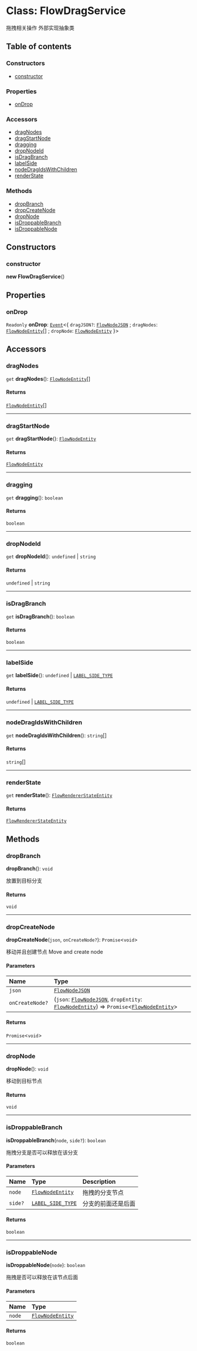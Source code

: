 # Class: FlowDragService

拖拽相关操作
外部实现抽象类

## Table of contents

### Constructors

* [constructor](/auto-docs/fixed-layout-editor/classes/FlowDragService.md#constructor)

### Properties

* [onDrop](/auto-docs/fixed-layout-editor/classes/FlowDragService.md#ondrop)

### Accessors

* [dragNodes](/auto-docs/fixed-layout-editor/classes/FlowDragService.md#dragnodes)
* [dragStartNode](/auto-docs/fixed-layout-editor/classes/FlowDragService.md#dragstartnode)
* [dragging](/auto-docs/fixed-layout-editor/classes/FlowDragService.md#dragging)
* [dropNodeId](/auto-docs/fixed-layout-editor/classes/FlowDragService.md#dropnodeid)
* [isDragBranch](/auto-docs/fixed-layout-editor/classes/FlowDragService.md#isdragbranch)
* [labelSide](/auto-docs/fixed-layout-editor/classes/FlowDragService.md#labelside)
* [nodeDragIdsWithChildren](/auto-docs/fixed-layout-editor/classes/FlowDragService.md#nodedragidswithchildren)
* [renderState](/auto-docs/fixed-layout-editor/classes/FlowDragService.md#renderstate)

### Methods

* [dropBranch](/auto-docs/fixed-layout-editor/classes/FlowDragService.md#dropbranch)
* [dropCreateNode](/auto-docs/fixed-layout-editor/classes/FlowDragService.md#dropcreatenode)
* [dropNode](/auto-docs/fixed-layout-editor/classes/FlowDragService.md#dropnode)
* [isDroppableBranch](/auto-docs/fixed-layout-editor/classes/FlowDragService.md#isdroppablebranch)
* [isDroppableNode](/auto-docs/fixed-layout-editor/classes/FlowDragService.md#isdroppablenode)

## Constructors

### constructor

**new FlowDragService**()

## Properties

### onDrop

`Readonly` **onDrop**: [`Event`](/auto-docs/fixed-layout-editor/interfaces/Event-1.md)<{ `dragJSON?`: [`FlowNodeJSON`](/auto-docs/fixed-layout-editor/interfaces/FlowNodeJSON.md) ; `dragNodes`: [`FlowNodeEntity`](/auto-docs/fixed-layout-editor/classes/FlowNodeEntity-1.md)\[] ; `dropNode`: [`FlowNodeEntity`](/auto-docs/fixed-layout-editor/classes/FlowNodeEntity-1.md)  }>

## Accessors

### dragNodes

`get` **dragNodes**(): [`FlowNodeEntity`](/auto-docs/fixed-layout-editor/classes/FlowNodeEntity-1.md)\[]

#### Returns

[`FlowNodeEntity`](/auto-docs/fixed-layout-editor/classes/FlowNodeEntity-1.md)\[]

***

### dragStartNode

`get` **dragStartNode**(): [`FlowNodeEntity`](/auto-docs/fixed-layout-editor/classes/FlowNodeEntity-1.md)

#### Returns

[`FlowNodeEntity`](/auto-docs/fixed-layout-editor/classes/FlowNodeEntity-1.md)

***

### dragging

`get` **dragging**(): `boolean`

#### Returns

`boolean`

***

### dropNodeId

`get` **dropNodeId**(): `undefined` | `string`

#### Returns

`undefined` | `string`

***

### isDragBranch

`get` **isDragBranch**(): `boolean`

#### Returns

`boolean`

***

### labelSide

`get` **labelSide**(): `undefined` | [`LABEL_SIDE_TYPE`](/auto-docs/fixed-layout-editor/enums/LABEL_SIDE_TYPE.md)

#### Returns

`undefined` | [`LABEL_SIDE_TYPE`](/auto-docs/fixed-layout-editor/enums/LABEL_SIDE_TYPE.md)

***

### nodeDragIdsWithChildren

`get` **nodeDragIdsWithChildren**(): `string`\[]

#### Returns

`string`\[]

***

### renderState

`get` **renderState**(): [`FlowRendererStateEntity`](/auto-docs/fixed-layout-editor/classes/FlowRendererStateEntity.md)

#### Returns

[`FlowRendererStateEntity`](/auto-docs/fixed-layout-editor/classes/FlowRendererStateEntity.md)

## Methods

### dropBranch

**dropBranch**(): `void`

放置到目标分支

#### Returns

`void`

***

### dropCreateNode

**dropCreateNode**(`json`, `onCreateNode?`): `Promise`<`void`>

移动并且创建节点
Move and create node

#### Parameters

| Name | Type |
| :------ | :------ |
| `json` | [`FlowNodeJSON`](/auto-docs/fixed-layout-editor/interfaces/FlowNodeJSON.md) |
| `onCreateNode?` | (`json`: [`FlowNodeJSON`](/auto-docs/fixed-layout-editor/interfaces/FlowNodeJSON.md), `dropEntity`: [`FlowNodeEntity`](/auto-docs/fixed-layout-editor/classes/FlowNodeEntity-1.md)) => `Promise`<[`FlowNodeEntity`](/auto-docs/fixed-layout-editor/classes/FlowNodeEntity-1.md)> |

#### Returns

`Promise`<`void`>

***

### dropNode

**dropNode**(): `void`

移动到目标节点

#### Returns

`void`

***

### isDroppableBranch

**isDroppableBranch**(`node`, `side?`): `boolean`

拖拽分支是否可以释放在该分支

#### Parameters

| Name | Type | Description |
| :------ | :------ | :------ |
| `node` | [`FlowNodeEntity`](/auto-docs/fixed-layout-editor/classes/FlowNodeEntity-1.md) | 拖拽的分支节点 |
| `side?` | [`LABEL_SIDE_TYPE`](/auto-docs/fixed-layout-editor/enums/LABEL_SIDE_TYPE.md) | 分支的前面还是后面 |

#### Returns

`boolean`

***

### isDroppableNode

**isDroppableNode**(`node`): `boolean`

拖拽是否可以释放在该节点后面

#### Parameters

| Name | Type |
| :------ | :------ |
| `node` | [`FlowNodeEntity`](/auto-docs/fixed-layout-editor/classes/FlowNodeEntity-1.md) |

#### Returns

`boolean`
